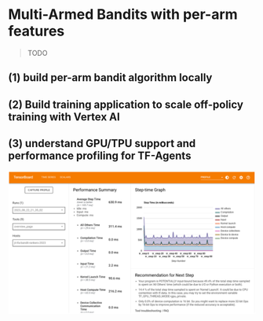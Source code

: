 # Multi-Armed Bandits with per-arm features

> TODO

## (1) build per-arm bandit algorithm locally

## (2) Build training application to scale off-policy training with Vertex AI

## (3) understand GPU/TPU support and performance profiling for TF-Agents 

![alt text](https://github.com/tottenjordan/tf_vertex_agents/blob/main/imgs/agent_profiler_v1.png)